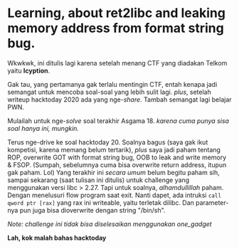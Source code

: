 # Learning, about ret2libc and leaking memory address from format string bug.

Wkwkwk, ini ditulis lagi karena setelah menang CTF yang diadakan Telkom yaitu **Icyption**.

Gak tau, yang pertamanya gak terlalu mentingin CTF, entah kenapa jadi semangat untuk mencoba soal-soal yang lebih sulit lagi. *plus*, setelah writeup hacktoday 2020 ada yang nge-*share*. Tambah semangat lagi belajar PWN.

Mulailah untuk nge-*solve* soal terakhir Asgama 18. *karena cuma punya sisa soal hanya ini, mungkin.*

Terus nge-drive ke soal hacktoday 20. Soalnya bagus (saya gak ikut kompetisi, karena memang belum tertarik), *plus* saya jadi paham tentang ROP, overwrite GOT with format string bug, OOB to leak and write memory & FSOP. (Sumpah, sebelumnya cuma bisa overwrite return address, itupun gak paham. Lol)
Yang terakhir ini *secara umum* belum begitu paham sih, sampai sekarang (saat tulisan ini ditulis) untuk challenge yang menggunakan versi libc > 2.27. Tapi untuk soalnya, *alhamdullillah* paham. Dengan menelusuri flow program saat exit. Nanti dapet, ada intruksi `call qword ptr [rax]` yang rax ini writeable, yaitu terletak dilibc. Dan parameter-nya pun juga bisa dioverwrite dengan string "/bin/sh".

*Note: challenge ini tidak bisa diselesaikan menggunakan one_gadget*

**Lah, kok malah bahas hacktoday**
